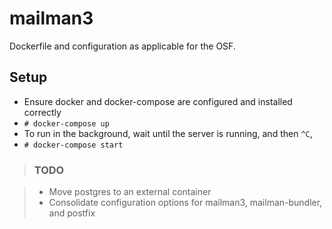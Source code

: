 # mailman3

Dockerfile and configuration as applicable for the OSF.

## Setup

- Ensure docker and docker-compose are configured and installed correctly
- `# docker-compose up`
- To run in the background, wait until the server is running, and then `^C`,
- `# docker-compose start`

> ### TODO

> - Move postgres to an external container
> - Consolidate configuration options for mailman3, mailman-bundler, and postfix


